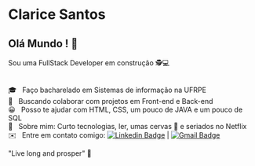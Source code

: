 
# Clarice Santos

## Olá Mundo ! 👋

Sou uma FullStack Developer em construção 🕵️‍💻

 <br/> 🎓 &nbsp; Faço bacharelado em Sistemas de informação na UFRPE
 <br/> 💙 &nbsp; Buscando colaborar com projetos em Front-end e Back-end
 <br/> 😀 &nbsp; Posso te ajudar com HTML, CSS, um pouco de JAVA e um pouco de SQL
 <br/> 💬 &nbsp; Sobre mim: Curto tecnologias, ler, umas cervas 🍺 e seriados no Netflix
 <br/> ✉️ &nbsp; Entre em contato comigo: [![Linkedin Badge](https://img.shields.io/badge/-ClariceSantos-blue?style=flat-square&logo=Linkedin&logoColor=white&link=https://www.linkedin.com/in/clarice-santos-07a47794/)](https://www.linkedin.com/in/clarice-santos-07a47794/)
 | 
[![Gmail Badge](https://img.shields.io/badge/-clariceks8@gmail.com-c14438?style=flat-square&logo=Gmail&logoColor=white&link=mailto:clariceks8@gmail.com)](mailto:clariceks8@gmail.com)


 "Live long and prosper" 🖖


